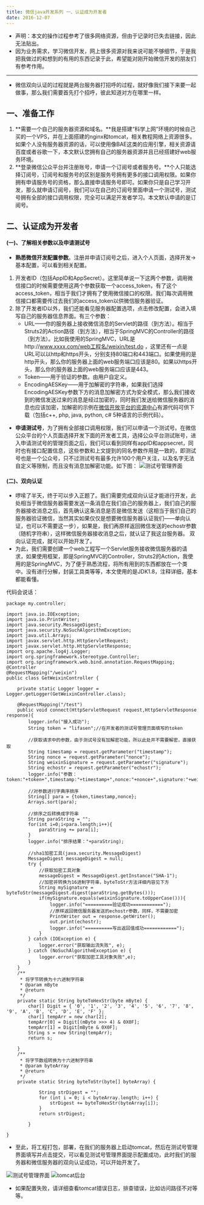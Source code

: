 ```yaml
---
title: 微信java开发系列 一、认证成为开发者
date: 2016-12-07
---
```

- 声明：本文的操作过程参考了很多网络资源，但由于记录时已失去链接，因此无法贴出。
- 因为业务需求，学习微信开发，网上很多资源对我来说可能不够细节，于是我把我做过的和想到的有用的东西记录于此，希望能对刚开始微信开发的朋友们有参考作用。

---
- 微信双向认证的过程就是两台服务器打招呼的过程，就好像我们接下来要一起做事，那么我们需要首先打个招呼，彼此知道对方在哪里一样。

## 一、准备工作
  1. **需要一个自己的服务器资源和域名。**我是搭建“科学上网”环境的时候自己买的一个VPS，并在上面搭建的nginx和tomcat，相关教程网络上资源很多。如果个人没有服务器资源的话，可以使用像BAE这类的应用引擎，相关资源请百度或者谷歌一下，本文默认您拥有自己的服务器资源并且已经搭建好web服务环境。 
  2. **登录微信公众平台并注册账号，申请一个订阅号或者服务号。**个人只能选择订阅号，订阅号和服务号的区别是服务号拥有更多的接口调用权限。如果你拥有申请服务号的资格，那么直接申请服务号即可。如果你只是自己学习开发，那么就申请订阅号，我们可以在自己的订阅号里面申请一个测试号，测试号拥有全部的接口调用权限，完全可以满足开发者学习。本文默认申请的是订阅号。

##  二、认证成为开发者
####  (一)、了解相关参数以及申请测试号
*  **熟悉微信开发配置参数**。注册并申请订阅号之后，进入个人页面，选择开发→基本配置，可以看到相关配置。
 1. 开发者ID（包括AppID和AppSecret）。这里简单说一下这两个参数，调用微信接口的时候需要使用这两个参数获取一个access_token，有了这个access_token，相当于我们才拥有了使用微信接口的权限。我们每次调用微信接口都需要传过去我们的access_token以供微信服务器验证。
 2. 除了开发者ID以外，我们还能看见服务器配置选项，点击修改配置，会进入填写自己的服务器信息界面。有三个参数：
    + URL——你的服务器上接收微信消息的Servlet的路径（到方法）。相当于Struts2的Action路径（到方法），相当于SpringMVC的Controller的路径（到方法）。比如我使用的SpringMVC，URL是http://www.xxxx.com/web工程名/weixin/test.do ，这里还有一点是URL可以以http和https开头，分别支持80端口和443端口。如果使用的是http开头，那么你的服务器上面的web服务端口应该是80。如果以https开头，那么你的服务器上面的web服务端口应该是443。
     + Token——用于验证的参数。由用户自定义。
     +   EncodingAESKey——用于加解密的字符串，如果我们选择EncodingAESKey参数下方的消息加解密方式为安全模式，那么我们接收到的微信发送过来的消息是经过加密的，同时我们发送给微信服务器的消息也应该加密，加解密的示例在[微信开放平台的资源中心](https://open.weixin.qq.com/cgi-bin/showdocument?action=dir_list&t=resource/res_list&verify=1&id=open1419318479&token=&lang=zh_CN)有源代码可供下载（包括c++, php, java, python, c# 5种语言的示例代码）。
* **申请测试号**，为了拥有全部接口调用权限，我们可以申请一个测试号。在微信公众平台的个人页面选择开发下面的开发者工具，选择公众平台测试账号，进入申请测试号的管理页面之后，我们可以看到同样有appID和appsecret，同时也有接口配置信息，这些参数和上文提到的同名参数作用是一致的，即测试号也是一个公众号，只不过测试号有最多允许100个用户关注，以及名字无法自定义等限制，而且没有消息加解密功能。如下图：
![测试号管理界面](http://upload-images.jianshu.io/upload_images/3727888-61634847ea907b3c.png?imageMogr2/auto-orient/strip%7CimageView2/2/w/1240)

####  (二)、双向认证
* 啰嗦了半天，终于可以步入正题了。我们需要完成双向认证才能进行开发，此处相当于微信服务器需要发送一条消息在我们自己的服务器上，我们自己的服务器接收消息之后，首先确认这条消息是否是微信发送（这相当于我们自己的服务器验证微信，当然其实如果仅仅是想要微信服务器认证我们——单向认证，也可以不需要这一步），如果是，我们再原样返回微信发送的echostr参数（随机字符串），这样微信服务器接收消息之后，就认证了我这台服务器。  双向认证完成，就可以开始开发了。 
* 为此，我们需要创建一个web工程写一个Servlet服务接收微信服务器的请求，如果使用框架，即是SpringMVC的Controller，Struts2的Action，我使用的是SpringMVC，为了便于熟悉流程，将所有用到的东西都放在一个类中。没有进行分解，封装工具类等等，本文使用的是JDK1.8，注释详细，基本都能看懂。

代码会说话：
```
package my.controller;

import java.io.IOException;
import java.io.PrintWriter;
import java.security.MessageDigest;
import java.security.NoSuchAlgorithmException;
import java.util.Arrays;
import javax.servlet.http.HttpServletRequest;
import javax.servlet.http.HttpServletResponse;
import org.apache.log4j.Logger;
import org.springframework.stereotype.Controller;
import org.springframework.web.bind.annotation.RequestMapping;
@Controller
@RequestMapping("/weixin")
public class GetWeixinController {
	
	private static Logger logger = Logger.getLogger(GetWeixinController.class);
	
	@RequestMapping("/test")
	public void connect(HttpServletRequest request,HttpServletResponse response){
		logger.info("接入成功");
		String token = "lifasen";//在开发者的测试号管理页面填写的token
		
		//获取请求中的参数，由于测试号没有加解密功能，所以此处并不需要解密，直接获取
		String timestamp = request.getParameter("timestamp");
		String nonce = request.getParameter("nonce");
		String weixinSignature = request.getParameter("signature");
		String echostr = request.getParameter("echostr");
		logger.info("参数：token:"+token+",timestamp:"+timestamp+",nonce:"+nonce+",signature:"+weixinSignature);
		
		//对参数进行字典序排序
		String[] para = {token,timestamp,nonce};
		Arrays.sort(para);
		
		//排序之后转换成字符串
		String paraString = "";
		for(int i=0;i<para.length;i++){
			paraString += para[i];
		}
		logger.info("排序结果："+paraString);
		
		//sha1加密工具(java.security.MessageDigest)
		MessageDigest messageDigest = null;	
		try {
			//获取加密工具对象
			messageDigest = MessageDigest.getInstance("SHA-1");
			//加密并转换为16进制字符串，byteToStr方法详细内容见下方
			String mySignature = byteToStr(messageDigest.digest(paraString.getBytes()));
			if(mySignature.equals(weixinSignature.toUpperCase())){
				logger.info("==========验证成功============");
				//原样返回微信服务器发送的echostr参数，同样，不需要加密
				PrintWriter out = response.getWriter();
				out.print(echostr);
				logger.info("==========写出返回值成功============");
			}
		} catch (IOException e) {
			logger.error("获取输出流失败", e);
		} catch (NoSuchAlgorithmException e) {
			logger.error("获取加密工具对象失败",e);
		}
	}
	/**
	 * 将字节转换为十六进制字符串 
	 * @param mByte
	 * @return
	 */
	private static String byteToHexStr(byte mByte) {  
        char[] Digit = { '0', '1', '2', '3', '4', '5', '6', '7', '8', '9', 'A', 'B', 'C', 'D', 'E', 'F' };  
        char[] tempArr = new char[2];  
        tempArr[0] = Digit[(mByte >>> 4) & 0X0F];  
        tempArr[1] = Digit[mByte & 0X0F];  
        String s = new String(tempArr);  
        return s;  

    }  
	/**
	 * 将字节数组转换为十六进制字符串
	 * @param byteArray
	 * @return
	 */
	private static String byteToStr(byte[] byteArray) {  

	        String strDigest = "";  
	        for (int i = 0; i < byteArray.length; i++) {  
	            strDigest += byteToHexStr(byteArray[i]);  
	        }  
	        return strDigest;  

	    }  
	
}

```
* 至此，将工程打包，部署，在我们的服务器上启动tomcat，然后在测试号管理界面填写并点击提交，可以看见测试号管理界面提示配置成功，此时我们的服务器和微信服务器的双向认证成功，可以开始开发了。

![测试号管理界面](http://upload-images.jianshu.io/upload_images/3727888-3beee7a6e7b2d8d2.png?imageMogr2/auto-orient/strip%7CimageView2/2/w/1240)
![tomcat后台](http://upload-images.jianshu.io/upload_images/3727888-3735133eb7e31b18.png?imageMogr2/auto-orient/strip%7CimageView2/2/w/1240)
* 如果配置失败，请详细查看tomcat错误日志，排查错误，比如访问路径不对等等。